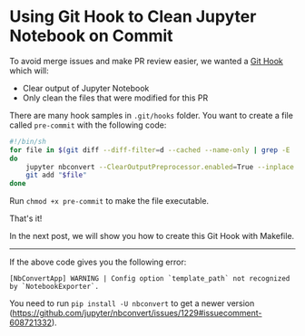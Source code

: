 # Using Git Hook to Clean Jupyter Notebook on Commit

To avoid merge issues and make PR review easier, we wanted a [Git Hook](https://git-scm.com/book/en/v2/Customizing-Git-Git-Hooks) which will:
- Clear output of Jupyter Notebook
- Only clean the files that were modified for this PR


There are many hook samples in `.git/hooks` folder. You want to create a file called `pre-commit` with the following code:
    
```bash
#!/bin/sh
for file in $(git diff --diff-filter=d --cached --name-only | grep -E 'customers/.+\.ipynb$')
do
	jupyter nbconvert --ClearOutputPreprocessor.enabled=True --inplace "$file"
	git add "$file"
done
```

Run `chmod +x pre-commit` to make the file executable.

That's it!

In the next post, we will show you how to create this Git Hook with Makefile.

---

If the above code gives you the following error:
```
[NbConvertApp] WARNING | Config option `template_path` not recognized by `NotebookExporter`.
```

You need to run `pip install -U nbconvert` to get a newer version (https://github.com/jupyter/nbconvert/issues/1229#issuecomment-608721332).

